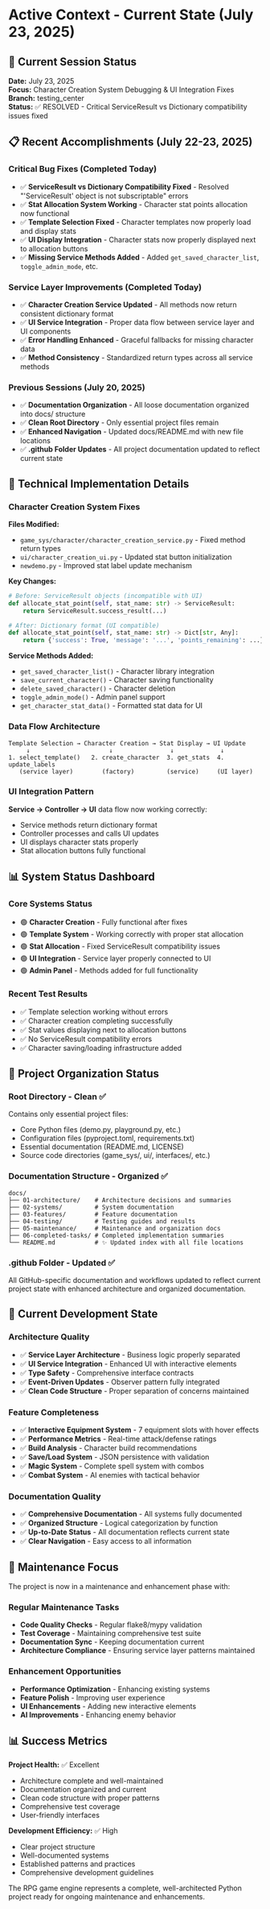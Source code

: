 # Active Context - Current State (July 23, 2025)

## 🎯 Current Session Status
**Date:** July 23, 2025  
**Focus:** Character Creation System Debugging & UI Integration Fixes  
**Branch:** testing_center  
**Status:** ✅ RESOLVED - Critical ServiceResult vs Dictionary compatibility issues fixed

## 📋 Recent Accomplishments (July 22-23, 2025)

### Critical Bug Fixes (Completed Today)
- ✅ **ServiceResult vs Dictionary Compatibility Fixed** - Resolved "'ServiceResult' object is not subscriptable" errors
- ✅ **Stat Allocation System Working** - Character stat points allocation now functional
- ✅ **Template Selection Fixed** - Character templates now properly load and display stats
- ✅ **UI Display Integration** - Character stats now properly displayed next to allocation buttons
- ✅ **Missing Service Methods Added** - Added `get_saved_character_list`, `toggle_admin_mode`, etc.

### Service Layer Improvements (Completed Today)
- ✅ **Character Creation Service Updated** - All methods now return consistent dictionary format
- ✅ **UI Service Integration** - Proper data flow between service layer and UI components
- ✅ **Error Handling Enhanced** - Graceful fallbacks for missing character data
- ✅ **Method Consistency** - Standardized return types across all service methods

### Previous Sessions (July 20, 2025)
- ✅ **Documentation Organization** - All loose documentation organized into docs/ structure
- ✅ **Clean Root Directory** - Only essential project files remain
- ✅ **Enhanced Navigation** - Updated docs/README.md with new file locations
- ✅ **.github Folder Updates** - All project documentation updated to reflect current state

## 🔧 Technical Implementation Details

### Character Creation System Fixes
**Files Modified:**
- `game_sys/character/character_creation_service.py` - Fixed method return types
- `ui/character_creation_ui.py` - Updated stat button initialization  
- `newdemo.py` - Improved stat label update mechanism

**Key Changes:**
```python
# Before: ServiceResult objects (incompatible with UI)
def allocate_stat_point(self, stat_name: str) -> ServiceResult:
    return ServiceResult.success_result(...)

# After: Dictionary format (UI compatible)  
def allocate_stat_point(self, stat_name: str) -> Dict[str, Any]:
    return {'success': True, 'message': '...', 'points_remaining': ...}
```

**Service Methods Added:**
- `get_saved_character_list()` - Character library integration
- `save_current_character()` - Character saving functionality
- `delete_saved_character()` - Character deletion
- `toggle_admin_mode()` - Admin panel support
- `get_character_stat_data()` - Formatted stat data for UI

### Data Flow Architecture
```
Template Selection → Character Creation → Stat Display → UI Update
     ↓                      ↓                ↓             ↓
1. select_template()   2. create_character  3. get_stats  4. update_labels
   (service layer)        (factory)         (service)     (UI layer)
```

### UI Integration Pattern
**Service → Controller → UI** data flow now working correctly:
- Service methods return dictionary format
- Controller processes and calls UI updates
- UI displays character stats properly
- Stat allocation buttons fully functional

## 📊 System Status Dashboard

### Core Systems Status
- 🟢 **Character Creation** - Fully functional after fixes
- 🟢 **Template System** - Working correctly with proper stat allocation
- 🟢 **Stat Allocation** - Fixed ServiceResult compatibility issues
- 🟢 **UI Integration** - Service layer properly connected to UI
- 🟢 **Admin Panel** - Methods added for full functionality

### Recent Test Results
- ✅ Template selection working without errors
- ✅ Character creation completing successfully  
- ✅ Stat values displaying next to allocation buttons
- ✅ No ServiceResult compatibility errors
- ✅ Character saving/loading infrastructure added

## 📁 Project Organization Status

### Root Directory - Clean ✅
Contains only essential project files:
- Core Python files (demo.py, playground.py, etc.)
- Configuration files (pyproject.toml, requirements.txt)
- Essential documentation (README.md, LICENSE)
- Source code directories (game_sys/, ui/, interfaces/, etc.)

### Documentation Structure - Organized ✅
```
docs/
├── 01-architecture/    # Architecture decisions and summaries
├── 02-systems/         # System documentation  
├── 03-features/        # Feature documentation
├── 04-testing/         # Testing guides and results
├── 05-maintenance/     # Maintenance and organization docs
├── 06-completed-tasks/ # Completed implementation summaries
└── README.md           # ✨ Updated index with all file locations
```

### .github Folder - Updated ✅
All GitHub-specific documentation and workflows updated to reflect current project state with enhanced architecture and organized documentation.

## 🚀 Current Development State

### Architecture Quality
- ✅ **Service Layer Architecture** - Business logic properly separated
- ✅ **UI Service Integration** - Enhanced UI with interactive elements
- ✅ **Type Safety** - Comprehensive interface contracts
- ✅ **Event-Driven Updates** - Observer pattern fully integrated
- ✅ **Clean Code Structure** - Proper separation of concerns maintained

### Feature Completeness
- ✅ **Interactive Equipment System** - 7 equipment slots with hover effects
- ✅ **Performance Metrics** - Real-time attack/defense ratings
- ✅ **Build Analysis** - Character build recommendations
- ✅ **Save/Load System** - JSON persistence with validation
- ✅ **Magic System** - Complete spell system with combos
- ✅ **Combat System** - AI enemies with tactical behavior

### Documentation Quality
- ✅ **Comprehensive Documentation** - All systems fully documented
- ✅ **Organized Structure** - Logical categorization by function
- ✅ **Up-to-Date Status** - All documentation reflects current state
- ✅ **Clear Navigation** - Easy access to all information

## 🎯 Maintenance Focus

The project is now in a maintenance and enhancement phase with:

### Regular Maintenance Tasks
- **Code Quality Checks** - Regular flake8/mypy validation
- **Test Coverage** - Maintaining comprehensive test suite
- **Documentation Sync** - Keeping documentation current
- **Architecture Compliance** - Ensuring service layer patterns maintained

### Enhancement Opportunities
- **Performance Optimization** - Enhancing existing systems
- **Feature Polish** - Improving user experience
- **UI Enhancements** - Adding new interactive elements
- **AI Improvements** - Enhancing enemy behavior

## 📊 Success Metrics

**Project Health:** ✅ Excellent
- Architecture complete and well-maintained
- Documentation organized and current
- Clean code structure with proper patterns
- Comprehensive test coverage
- User-friendly interfaces

**Development Efficiency:** ✅ High
- Clear project structure
- Well-documented systems
- Established patterns and practices
- Comprehensive development guidelines

The RPG game engine represents a complete, well-architected Python project ready for ongoing maintenance and enhancements.
